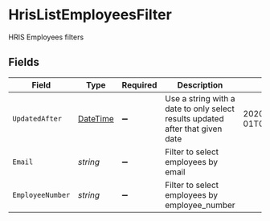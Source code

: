 # HrisListEmployeesFilter

HRIS Employees filters


## Fields

| Field                                                                                 | Type                                                                                  | Required                                                                              | Description                                                                           | Example                                                                               |
| ------------------------------------------------------------------------------------- | ------------------------------------------------------------------------------------- | ------------------------------------------------------------------------------------- | ------------------------------------------------------------------------------------- | ------------------------------------------------------------------------------------- |
| `UpdatedAfter`                                                                        | [DateTime](https://learn.microsoft.com/en-us/dotnet/api/system.datetime?view=net-5.0) | :heavy_minus_sign:                                                                    | Use a string with a date to only select results updated after that given date         | 2020-01-01T00:00:00.000Z                                                              |
| `Email`                                                                               | *string*                                                                              | :heavy_minus_sign:                                                                    | Filter to select employees by email                                                   |                                                                                       |
| `EmployeeNumber`                                                                      | *string*                                                                              | :heavy_minus_sign:                                                                    | Filter to select employees by employee_number                                         |                                                                                       |